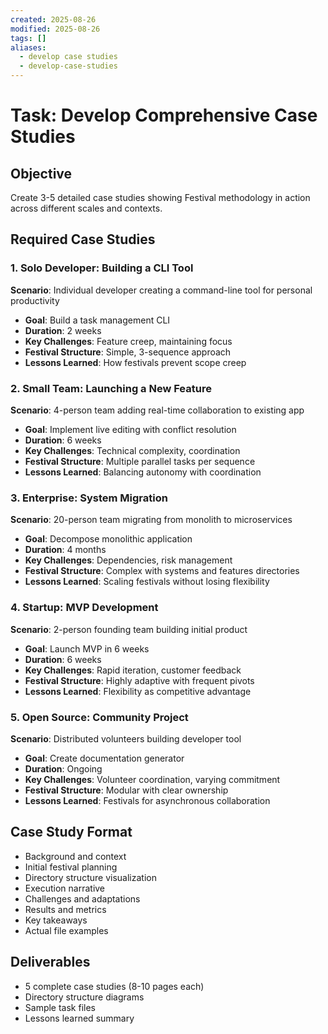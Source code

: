 ```yaml
---
created: 2025-08-26
modified: 2025-08-26
tags: []
aliases:
  - develop case studies
  - develop-case-studies
---
```


# Task: Develop Comprehensive Case Studies

## Objective
Create 3-5 detailed case studies showing Festival methodology in action across different scales and contexts.

## Required Case Studies

### 1. Solo Developer: Building a CLI Tool
**Scenario**: Individual developer creating a command-line tool for personal productivity
- **Goal**: Build a task management CLI
- **Duration**: 2 weeks
- **Key Challenges**: Feature creep, maintaining focus
- **Festival Structure**: Simple, 3-sequence approach
- **Lessons Learned**: How festivals prevent scope creep

### 2. Small Team: Launching a New Feature
**Scenario**: 4-person team adding real-time collaboration to existing app
- **Goal**: Implement live editing with conflict resolution
- **Duration**: 6 weeks
- **Key Challenges**: Technical complexity, coordination
- **Festival Structure**: Multiple parallel tasks per sequence
- **Lessons Learned**: Balancing autonomy with coordination

### 3. Enterprise: System Migration
**Scenario**: 20-person team migrating from monolith to microservices
- **Goal**: Decompose monolithic application
- **Duration**: 4 months
- **Key Challenges**: Dependencies, risk management
- **Festival Structure**: Complex with systems and features directories
- **Lessons Learned**: Scaling festivals without losing flexibility

### 4. Startup: MVP Development
**Scenario**: 2-person founding team building initial product
- **Goal**: Launch MVP in 6 weeks
- **Duration**: 6 weeks
- **Key Challenges**: Rapid iteration, customer feedback
- **Festival Structure**: Highly adaptive with frequent pivots
- **Lessons Learned**: Flexibility as competitive advantage

### 5. Open Source: Community Project
**Scenario**: Distributed volunteers building developer tool
- **Goal**: Create documentation generator
- **Duration**: Ongoing
- **Key Challenges**: Volunteer coordination, varying commitment
- **Festival Structure**: Modular with clear ownership
- **Lessons Learned**: Festivals for asynchronous collaboration

## Case Study Format
- Background and context
- Initial festival planning
- Directory structure visualization
- Execution narrative
- Challenges and adaptations
- Results and metrics
- Key takeaways
- Actual file examples

## Deliverables
- 5 complete case studies (8-10 pages each)
- Directory structure diagrams
- Sample task files
- Lessons learned summary